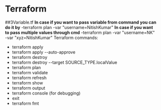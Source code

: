 # Terraform

##3Variable.tf
**In case if you want to pass variable from command you can do it by**
-terraform plan -var "username=NitishKumar"
**In case if you want to pass multiple values through cmd**
-terraform plan -var "username=NK" -var "xyz=NitishKumar"
Terraform commands:

- terraform apply
- terraform apply --auto-approve
- terraform destroy
- terraform destroy --target SOURCE_TYPE.localValue
- terraform plan
- terraform validate
- terraform refresh
- terraform show
- terraform output
- terraform console (for debugging)
- exit
- terraform fmt
